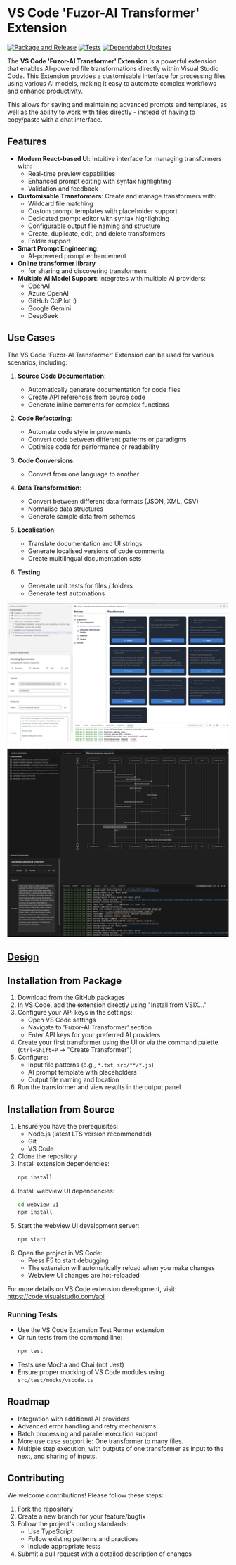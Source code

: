 # VS Code 'Fuzor-AI Transformer' Extension

[![Package and Release](https://github.com/Deloitte-Australia/fuzor-ai-transformer/actions/workflows/package.yml/badge.svg?branch=main)](https://github.com/Deloitte-Australia/fuzor-ai-transformer/actions/workflows/package.yml)
[![Tests](https://github.com/Deloitte-Australia/fuzor-ai-transformer/actions/workflows/test-on-push.yml/badge.svg?branch=main&event=push)](https://github.com/Deloitte-Australia/fuzor-ai-transformer/actions/workflows/test-on-push.yml)
[![Dependabot Updates](https://github.com/Deloitte-Australia/fuzor-ai-transformer/actions/workflows/dependabot/dependabot-updates/badge.svg?branch=main&event=push)](https://github.com/Deloitte-Australia/fuzor-ai-transformer/actions/workflows/dependabot/dependabot-updates)

The **VS Code 'Fuzor-AI Transformer' Extension** is a powerful extension that enables AI-powered file transformations directly within Visual Studio Code. This Extension provides a customisable interface for processing files using various AI models, making it easy to automate complex workflows and enhance productivity.

This allows for saving and maintaining advanced prompts and templates, as well as the ability to work with files directly - instead of having to copy/paste with a chat interface.

## Features

- **Modern React-based UI**: Intuitive interface for managing transformers with:
    - Real-time preview capabilities
    - Enhanced prompt editing with syntax highlighting
    - Validation and feedback
- **Customisable Transformers**: Create and manage transformers with:
    - Wildcard file matching
    - Custom prompt templates with placeholder support
    - Dedicated prompt editor with syntax highlighting
    - Configurable output file naming and structure
    - Create, duplicate, edit, and delete transformers
    - Folder support
- **Smart Prompt Engineering**:
    - AI-powered prompt enhancement
- **Online transformer library**
    - for sharing and discovering transformers
- **Multiple AI Model Support**: Integrates with multiple AI providers:
    - OpenAI
    - Azure OpenAI
    - GitHub CoPilot :)
    - Google Gemini
    - DeepSeek

## Use Cases

The VS Code 'Fuzor-AI Transformer' Extension can be used for various scenarios, including:

1. **Source Code Documentation**:

    - Automatically generate documentation for code files
    - Create API references from source code
    - Generate inline comments for complex functions

2. **Code Refactoring**:

    - Automate code style improvements
    - Convert code between different patterns or paradigms
    - Optimise code for performance or readability

3. **Code Conversions**:

    - Convert from one language to another

4. **Data Transformation**:

    - Convert between different data formats (JSON, XML, CSV)
    - Normalise data structures
    - Generate sample data from schemas

5. **Localisation**:

    - Translate documentation and UI strings
    - Generate localised versions of code comments
    - Create multilingual documentation sets

6. **Testing**:
    - Generate unit tests for files / folders
    - Generate test automations

![VS Code 'Fuzor-AI Transformer' Extension Interface](screenshots/screenshot.png)

![VS Code 'Fuzor-AI Transformer' Sample Output](screenshots/screenshot_sequence_diagram.png)

## [Design](design.md)

## Installation from Package

1. Download from the GitHub packages
2. In VS Code, add the extension directly using "Install from VSIX..."
3. Configure your API keys in the settings:
    - Open VS Code settings
    - Navigate to 'Fuzor-AI Transformer' section
    - Enter API keys for your preferred AI providers
4. Create your first transformer using the UI or via the command palette (`Ctrl+Shift+P` -> "Create Transformer")
5. Configure:
    - Input file patterns (e.g., `*.txt`, `src/**/*.js`)
    - AI prompt template with placeholders
    - Output file naming and location
6. Run the transformer and view results in the output panel

## Installation from Source

1. Ensure you have the prerequisites:
    - Node.js (latest LTS version recommended)
    - Git
    - VS Code
2. Clone the repository
3. Install extension dependencies:
    ```bash
    npm install
    ```
4. Install webview UI dependencies:
    ```bash
    cd webview-ui
    npm install
    ```
5. Start the webview UI development server:
    ```bash
    npm start
    ```
6. Open the project in VS Code:
    - Press F5 to start debugging
    - The extension will automatically reload when you make changes
    - Webview UI changes are hot-reloaded

For more details on VS Code extension development, visit: https://code.visualstudio.com/api

### Running Tests

- Use the VS Code Extension Test Runner extension
- Or run tests from the command line:
    ```bash
    npm test
    ```
- Tests use Mocha and Chai (not Jest)
- Ensure proper mocking of VS Code modules using `src/test/mocks/vscode.ts`

## Roadmap

- Integration with additional AI providers
- Advanced error handling and retry mechanisms
- Batch processing and parallel execution support
- More use case support ie: One transformer to many files.
- Multiple step execution, with outputs of one transformer as input to the next, and sharing of inputs.

## Contributing

We welcome contributions! Please follow these steps:

1. Fork the repository
2. Create a new branch for your feature/bugfix
3. Follow the project's coding standards:
    - Use TypeScript
    - Follow existing patterns and practices
    - Include appropriate tests
4. Submit a pull request with a detailed description of changes
